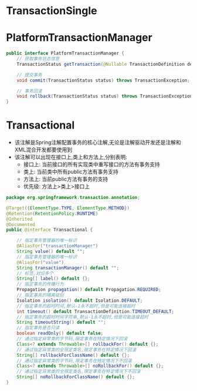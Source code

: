 # TransactionSingle



# PlatformTransactionManager



```java
public interface PlatformTransactionManager {
    // 获取事务状态信息
    TransactionStatus getTransaction(@Nullable TransactionDefinition definition) throws TransactionException;

    // 提交事务
    void commit(TransactionStatus status) throws TransactionException;

    // 事务回滚
    void rollback(TransactionStatus status) throws TransactionException;
}
```



# Transactional



* 该注解是Spring注解配置事务的核心注解,无论是注解驱动开发还是注解和XML混合开发都要使用到
* 该注解可以出现在接口上,类上和方法上,分别表明:
  * 接口上: 当前接口的所有实现类中重写接口的方法有事务支持
  * 类上: 当前类中所有public方法有事务支持
  * 方法上: 当前public方法有事务的支持
  * 优先级: 方法上>类上>接口上



```java
package org.springframework.transaction.annotation;

@Target({ElementType.TYPE, ElementType.METHOD})
@Retention(RetentionPolicy.RUNTIME)
@Inherited
@Documented
public @interface Transactional {

    // 指定事务管理器的唯一标识
    @AliasFor("transactionManager")
    String value() default "";
    // 指定事务管理器的唯一标识
    @AliasFor("value")
    String transactionManager() default "";
    // 标签,对应多个
    String[] label() default {};
    // 指定事务的传播行为
    Propagation propagation() default Propagation.REQUIRED;
    // 指定事务的隔离级别
    Isolation isolation() default Isolation.DEFAULT;
    // 指定事务的超时时间,默认-1永不超时,但是可能连接超时
    int timeout() default TransactionDefinition.TIMEOUT_DEFAULT;
    // 指定事务的超时时间字符串,默认-1永不超时,但是可能连接超时
    String timeoutString() default "";
    // 指定事务是否只读
    boolean readOnly() default false;
    // 通过指定异常类的字节码,限定事务在特定情况下回滚
    Class<? extends Throwable>[] rollbackFor() default {};
    // 通过指定异常类的全限定类名,限定事务在特定情况下回滚
    String[] rollbackForClassName() default {};
    // 通过指定异常类的字节码,限定事务在特定情况下不回滚
    Class<? extends Throwable>[] noRollbackFor() default {};
    // 通过指定异常类的全限定类名,限定事务在特定情况下不回滚
    String[] noRollbackForClassName() default {};
}
```

  